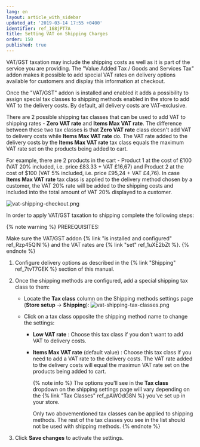 ```yaml
---
lang: en
layout: article_with_sidebar
updated_at: '2019-03-14 17:55 +0400'
identifier: ref_168jPT7A
title: Setting VAT on Shipping Charges
order: 150
published: true
---
```

VAT/GST taxation may include the shipping costs as well as it is part of the service you are providing. The "Value Added Tax / Goods and Services Tax" addon makes it possible to add special VAT rates on delivery options available for customers and display this information at checkout.

Once the "VAT/GST" addon is installed and enabled it adds a possibility to assign special tax classes to shipping methods enabled in the store to add VAT to the delivery costs. By default, all delivery costs are VAT-exclusive.

There are 2 possible shipping tax classes that can be used to add VAT to shipping rates - **Zero VAT rate** and **Items Max VAT rate**. The difference between these two tax classes is that **Zero VAT rate** class doesn't add VAT to delivery costs while **Items Max VAT rate** do. The VAT rate added to the delivery costs by the **Items Max VAT rate** tax class equals the maximum VAT rate set on the products being added to cart. 

For example, there are 2 products in the cart - Product 1 at the cost of £100 (VAT 20% included, i.e. price £83.33 + VAT £16,67) and Product 2 at the cost of $100 (VAT 5% included, i.e. price £95,24 + VAT £4,76). In case **Items Max VAT rate** tax class is applied to the delivery method chosen by a customer, the VAT 20% rate will be added to the shipping costs and included into the total amount of VAT 20% displayed to a customer.

![vat-shipping-checkout.png]({{site.baseurl}}/attachments/ref_168jPT7A/vat-shipping-checkout.png)


In order to apply VAT/GST taxation to shipping complete the following steps:

{% note warning %}
PREREQUISITES:

Make sure the VAT/GST addon {% link "is installed and configured" ref_Rzp45QlN %} and the VAT rates are {% link "set" ref_1uXE2bZt %}.
{% endnote %}

1. Configure delivery options as described in the {% link "Shipping" ref_7tvT7GEK %} section of this manual.

2. Once the shipping methods are configured, add a special shipping tax class to them:
   * Locate the **Tax class** column on the Shipping methods settings page (**Store setup** -> **Shipping**):
     ![vat-shipping-tax-classes.png]({{site.baseurl}}/attachments/ref_168jPT7A/vat-shipping-tax-classes.png)

   * Click on a tax class opposite the shipping method name to change the settings:
     * **Low VAT rate** : Choose this tax class if you don't want to add VAT to delivery costs.
     * **Items Max VAT rate** (default value) : Choose this tax class if you need to add a VAT rate to the delivery costs. The VAT rate added to the delivery costs will equal the maximun VAT rate set on the products being added to cart. 
       
       {% note info %}
       The options you'll see in the **Tax class** dropdown on the shipping settings page will vary depending on the {% link "Tax Classes" ref_pAWOdG8N %} you've set up in your store. 
       
       Only two abovementioned tax classes can be applied to shipping methods. The rest of the tax classes you see in the list should not be used with shipping methods.
       {% endnote %}
 
 3. Click **Save changes** to activate the settings.

